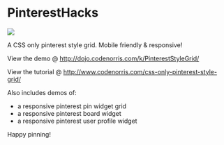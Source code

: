# PinterestHacks

<img src="http://i2.wp.com/www.codenorris.com/wp-content/uploads/2015/01/PinterestHacks.jpg?w=750">

A CSS only pinterest style grid. Mobile friendly & responsive!

View the demo @ http://dojo.codenorris.com/k/PinterestStyleGrid/

View the tutorial @ http://www.codenorris.com/css-only-pinterest-style-grid/


Also includes demos of:

* a responsive pinterest pin widget grid
* a responsive pinterest board widget
* a responsive pinterest user profile widget

Happy pinning!
